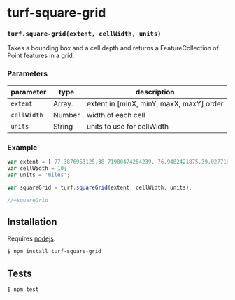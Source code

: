 # turf-square-grid




### `turf.square-grid(extent, cellWidth, units)`

Takes a bounding box and a cell depth and returns a FeatureCollection of Point features in a grid.


### Parameters

| parameter   | type           | description                              |
| ----------- | -------------- | ---------------------------------------- |
| `extent`    | Array.<number> | extent in [minX, minY, maxX, maxY] order |
| `cellWidth` | Number         | width of each cell                       |
| `units`     | String         | units to use for cellWidth               |


### Example

```js
var extent = [-77.3876953125,38.71980474264239,-76.9482421875,39.027718840211605];
var cellWidth = 10;
var units = 'miles';

var squareGrid = turf.squareGrid(extent, cellWidth, units);

//=squareGrid
```

## Installation

Requires [nodejs](http://nodejs.org/).

```sh
$ npm install turf-square-grid
```

## Tests

```sh
$ npm test
```

